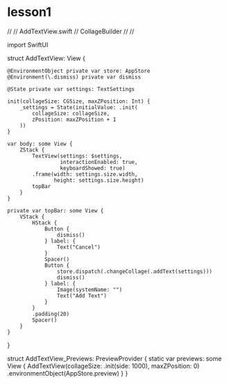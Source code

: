 # lesson1
//
//  AddTextView.swift
//  CollageBuilder
//
//

import SwiftUI

struct AddTextView: View {
    
    @EnvironmentObject private var store: AppStore
    @Environment(\.dismiss) private var dismiss
    
    @State private var settings: TextSettings
    
    init(collageSize: CGSize, maxZPosition: Int) {
        _settings = State(initialValue: .init(
            collageSize: collageSize,
            zPosition: maxZPosition + 1
        ))
    }
    
    var body: some View {
        ZStack {
            TextView(settings: $settings,
                     interactionEnabled: true,
                     keyboardShowed: true)
            .frame(width: settings.size.width,
                   height: settings.size.height)
            topBar
        }
    }
    
    private var topBar: some View {
        VStack {
            HStack {
                Button {
                    dismiss()
                } label: {
                    Text("Cancel")
                }
                Spacer()
                Button {
                    store.dispatch(.changeCollage(.addText(settings)))
                    dismiss()
                } label: {
                    Image(systemName: "")
                    Text("Add Text")
                }
            }
            .padding(20)
            Spacer()
        }
    }
}

struct AddTextView_Previews: PreviewProvider {
    static var previews: some View {
        AddTextView(collageSize: .init(side: 1000),
                    maxZPosition: 0)
            .environmentObject(AppStore.preview)
    }
}

